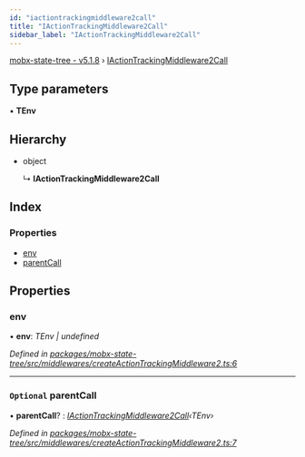 ```yaml
---
id: "iactiontrackingmiddleware2call"
title: "IActionTrackingMiddleware2Call"
sidebar_label: "IActionTrackingMiddleware2Call"
---
```


[mobx-state-tree - v5.1.8](../index.md) › [IActionTrackingMiddleware2Call](iactiontrackingmiddleware2call.md)

## Type parameters

▪ **TEnv**

## Hierarchy

* object

  ↳ **IActionTrackingMiddleware2Call**

## Index

### Properties

* [env](iactiontrackingmiddleware2call.md#env)
* [parentCall](iactiontrackingmiddleware2call.md#optional-parentcall)

## Properties

###  env

• **env**: *TEnv | undefined*

*Defined in [packages/mobx-state-tree/src/middlewares/createActionTrackingMiddleware2.ts:6](https://github.com/mobxjs/mobx-state-tree/blob/216991a9/packages/mobx-state-tree/src/middlewares/createActionTrackingMiddleware2.ts#L6)*

___

### `Optional` parentCall

• **parentCall**? : *[IActionTrackingMiddleware2Call](iactiontrackingmiddleware2call.md)‹TEnv›*

*Defined in [packages/mobx-state-tree/src/middlewares/createActionTrackingMiddleware2.ts:7](https://github.com/mobxjs/mobx-state-tree/blob/216991a9/packages/mobx-state-tree/src/middlewares/createActionTrackingMiddleware2.ts#L7)*
